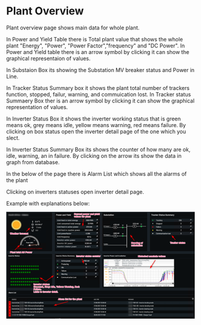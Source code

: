 # Plant Overview

Plant overview page shows main data for whole plant.

In Power and Yield Table there is Total plant value that shows the whole plant "Energy", "Power", "Power Factor","frequency" and "DC Power".
In Power and Yield table there is an arrow symbol by clicking it can show the graphical representaion of values.

In Substaion Box its showing the Substation MV breaker status and Power in Line.

In Tracker Status Summary box it shows the plant total number of trackers function, stopped, failur, warning, and commuication lost.
In Tracker status Summaery Box ther is an arrow symbol by clicking it can show the graphical representation of values.

In Inverter Status Box it shows the inverter working status that is green means ok, grey means idle, yellow means warning, red means failure.
By clicking on box status open the inverter detail page of the one which you slect.

In Inverter Status Summary Box its shows the counter of how many are ok, idle, warning, an in failure. By clicking on the arrow its show the data in graph from database.

In the below of the page there is Alarm List which shows all the alarms of the plant 

Clicking on inverters statuses open inverter detail page.

Example with explanations below:

![Plant overview](../Images/plantoverview.png)